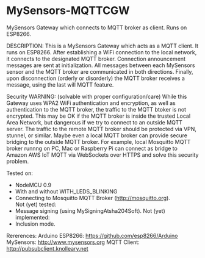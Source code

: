 # MySensors-MQTTCGW
MySensors Gateway which connects to MQTT broker as client.  Runs on ESP8266.

DESCRIPTION: 
This is a MySensors Gateway which acts as a MQTT client.  It runs on ESP8266.
After establishing a WiFi connection to the local network, it connects to
the designated MQTT broker.  Connection announcement messages are sent at 
initialization.  All messages between each MySensors sensor and the MQTT broker 
are communicated in both directions.  Finally, upon disconnection (orderly or
disorderly) the MQTT broker receives a message, using the last will MQTT
feature.  
 
Security WARNING: (solvable with proper configuration/care)
While this Gateway uses WPA2 WiFi authentication and encryption, as well as
authentication to the MQTT broker, the traffic to the MQTT btoker is not
encrypted.  This may be OK if the MQTT broker is inside the trusted Local
Area Network, but dangerous if we try to connect to an outside MQTT server.
The traffic to the remote MQTT broker should be protected via VPN, stunnel,
or similar.  Maybe even a local MQTT broker can provide secure bridging
to the outside MQTT broker.  For example, local Mosquitto MQTT broker runnng
on PC, Mac or Raspberry Pi can connect as bridge to Amazon AWS IoT MQTT via 
WebSockets over HTTPS and solve this security problem.

Tested on:
- NodeMCU 0.9
- With and without WITH_LEDS_BLINKING
- Connecting to Mosquitto MQTT Broker (http://mosquitto.org).  
Not (yet) tested:
- Message signing (using MySigningAtsha204Soft).
Not (yet) implemented:
- Inclusion mode.
 
Rererences:
Arduino ESP8266: https://github.com/esp8266/Arduino
MySensors: http://www.mysensors.org
MQTT Client: http://pubsubclient.knolleary.net
